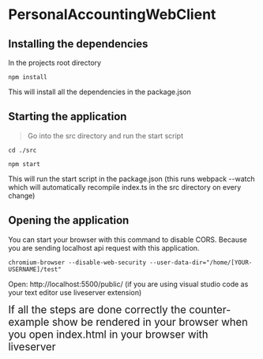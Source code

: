 # PersonalAccountingWebClient

## Installing the dependencies

In the projects root directory

```
npm install

```

This will install all the dependencies in the package.json

## Starting the application

> Go into the src directory and run the start script

```
cd ./src

npm start

```
This will run the start script in the package.json (this runs webpack --watch which will automatically recompile index.ts in the src directory on every change)

## Opening the application

You can start your browser with this command to disable CORS. Because you are sending localhost api request with this application.
```
chromium-browser --disable-web-security --user-data-dir="/home/[YOUR-USERNAME]/test"
```

Open: http://localhost:5500/public/ (if you are using visual studio code as your text editor use liveserver extension)

<p>
<span style="font-size: 1.3rem"> 
If all the steps are done correctly the counter-example  show be rendered  in your browser when you open index.html in your browser with liveserver
</span> <br/>
